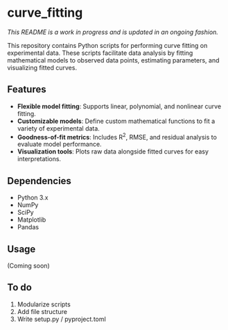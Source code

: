 # curve_fitting

_This README is a work in progress and is updated in an ongoing fashion._

This repository contains Python scripts for performing curve fitting on experimental data. These scripts facilitate data analysis by fitting mathematical models to observed data points, estimating parameters, and visualizing fitted curves.

## Features

- **Flexible model fitting**: Supports linear, polynomial, and nonlinear curve fitting.
- **Customizable models**: Define custom mathematical functions to fit a variety of experimental data.
- **Goodness-of-fit metrics**: Includes R<sup>2</sup>, RMSE, and residual analysis to evaluate model performance.
- **Visualization tools**: Plots raw data alongside fitted curves for easy interpretations.

## Dependencies

- Python 3.x
- NumPy
- SciPy
- Matplotlib
- Pandas

## Usage

(Coming soon)

## To do

1. Modularize scripts
2. Add file structure
3. Write setup.py / pyproject.toml
